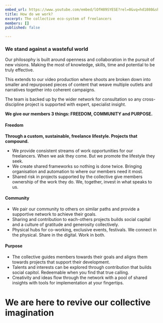 ```yaml
---
embed_url: https://www.youtube.com/embed/lOfH89SYESE?rel=0&vq=hd1080&showinfo=0&autoplay=1
title: How do we work?
excerpt: The collective eco-system of freelancers
members: []
published: false

---
```

### We stand against a wasteful world

Our philosophy is built around openness and collaboration in the pursuit of new visions. Making the most of knowledge, skills, time and potential to be truly effective.

This extends to our video production where shoots are broken down into smaller and repurposed pieces of content that weave multiple outlets and narratives together into coherent campaigns.

The team is backed up by the wider network for consultation so any cross-discipline project is supported with expert, specialist insight.

**We give our members 3 things: FREEDOM, COMMUNITY and PURPOSE.**

#### Freedom

**Through a custom, sustainable, freelance lifestyle. Projects that compound.**

* We provide consistent streams of work opportunities for our freelancers. When we ask they come. But we promote the lifestyle they seek.
* We create shared frameworks so nothing is done twice.  Bringing organisation and automation to where our members need it most.
* Shared risk in projects supported by the collective give members ownership of the work they do. We, together, invest in what speaks to us.

#### Community

* We pair our community to others on similar paths and provide a supportive network to achieve their goals.
* Sharing and contribution to each-others projects builds social capital and a culture of gratitude and generosity collectively.
* Physical hubs for co-working, exclusive events, festivals. We connect in the physical. Share in the digital. Work in both.

#### Purpose

* The collective guides members towards their goals and aligns them towards projects that support their development.
* Talents and interests can be explored through contribution that builds social capitol. Redeemable when you find that true calling.
* Creativity and ideas flow through the network with a pool of shared insights with tools for implementation at your fingertips.

# We are here to revive our collective imagination
